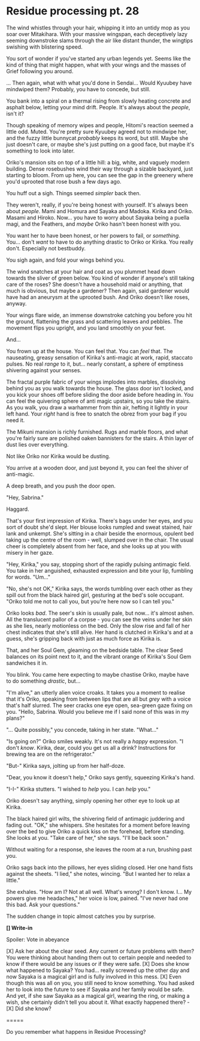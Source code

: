 # Residue processing pt. 28

The wind whistles through your hair, whipping it into an untidy mop as you soar over Mitakihara. With your massive wingspan, each deceptively lazy seeming downstroke slams through the air like distant thunder, the wingtips swishing with blistering speed.

You sort of wonder if you've started any urban legends yet. Seems like the kind of thing that might happen, what with your wings and the masses of Grief following you around.

... Then again, what with what you'd done in Sendai... Would Kyuubey have mindwiped them? Probably, you have to concede, but still.

You bank into a spiral on a thermal rising from slowly heating concrete and asphalt below, letting your mind drift. People. It's always about the *people*, isn't it?

Though speaking of memory wipes and people, Hitomi's reaction seemed a little odd. Muted. You're pretty sure Kyuubey agreed not to mindwipe her, and the fuzzy little bunnycat *probably* keeps its word, but still. Maybe she just doesn't care, or maybe she's just putting on a good face, but maybe it's something to look into later.

Oriko's mansion sits on top of a little hill: a big, white, and vaguely modern building. Dense rosebushes wind their way through a sizable backyard, just starting to bloom. From up here, you can see the gap in the greenery where you'd uprooted that rose bush a few days ago.

You huff out a sigh. Things seemed *simpler* back then.

They weren't, really, if you're being honest with yourself. It's always been about *people*. Mami and Homura and Sayaka and Madoka. Kirika and Oriko. Masami and Hiroko. Now\... you have to worry about Sayaka being a puella magi, and the Feathers, and *maybe* Oriko hasn't been honest with you.

You want her to have been honest, or her powers to fail, or *something*. You... don't *want* to have to do anything drastic to Oriko or Kirika. You really don't. Especially not bestbuddy.

You sigh again, and fold your wings behind you.

The wind snatches at your hair and coat as you plummet head down towards the sliver of green below. You kind of wonder if anyone's still taking care of the roses? She doesn't have a household maid or anything, that much is obvious, but maybe a gardener? Then again, said gardener would have had an aneurysm at the uprooted bush. And Oriko doesn't like roses, anyway.

Your wings flare wide, an immense downstroke catching you before you hit the ground, flattening the grass and scattering leaves and pebbles. The movement flips you upright, and you land smoothly on your feet.

And...

You frown up at the house. You can feel that. You can *feel* that. The nauseating, greasy sensation of Kirika's anti-magic at work, rapid, staccato pulses. No real *range* to it, but... nearly constant, a sphere of emptiness shivering against your senses.

The fractal purple fabric of your wings implodes into marbles, dissolving behind you as you walk towards the house. The glass door isn't locked, and you kick your shoes off before sliding the door aside before heading in. You can feel the quivering sphere of anti magic upstairs, so you take the stairs. As you walk, you draw a warhammer from thin air, hefting it lightly in your left hand. Your *right* hand is free to snatch the obrez from your bag if you need it.

The Mikuni mansion is richly furnished. Rugs and marble floors, and what you're fairly sure are polished oaken bannisters for the stairs. A thin layer of dust lies over everything.

Not like Oriko nor Kirika would be dusting.

You arrive at a wooden door, and just beyond it, you can feel the shiver of anti-magic.

A deep breath, and you push the door open.

"Hey, Sabrina."

Haggard.

That's your first impression of Kirika. There's bags under her eyes, and you sort of doubt she'd slept. Her blouse looks rumpled and sweat stained, hair lank and unkempt. She's sitting in a chair beside the enormous, opulent bed taking up the centre of the room - well, slumped over in the chair. The usual cheer is completely absent from her face, and she looks up at you with misery in her gaze.

"Hey, Kirika," you say, stopping short of the rapidly pulsing antimagic field. You take in her anguished, exhausted expression and bite your lip, fumbling for words. "Um..."

"No, she's not OK," Kirika says, the words tumbling over each other as they spill out from the black haired girl, gesturing at the bed's sole occupant. "Oriko told me not to call you, but you're here now so I can tell you."

Oriko looks *bad*. The seer's skin is usually pale, but now\... it's almost ashen. All the translucent pallor of a corpse - you can see the veins under her skin as she lies, nearly motionless on the bed. Only the slow rise and fall of her chest indicates that she's still alive. Her hand is clutched in Kirika's and at a guess, she's gripping back with just as much force as Kirika is.

That, and her Soul Gem, gleaming on the bedside table. The clear Seed balances on its point next to it, and the vibrant orange of Kirika's Soul Gem sandwiches it in.

You blink. You came here expecting to maybe chastise Oriko, maybe have to do something *drastic*, but...

"I'm alive," an utterly alien voice croaks. It takes you a moment to realise that it's Oriko, speaking from between lips that are all but *grey* with a voice that's half slurred. The seer cracks one eye open, sea-green gaze fixing on you. "Hello, Sabrina. Would you believe me if I said none of this was in my plans?"

"... Quite possibly," you concede, taking in her state. "What..."

"Is going on?" Oriko smiles weakly. It's not really a *happy* expression. "I don't *know*. Kirika, dear, could you get us all a drink? Instructions for brewing tea are on the refrigerator."

"But-" Kirika says, jolting up from her half-doze.

"Dear, you know it doesn't help," Oriko says gently, squeezing Kirika's hand.

"I-I-" Kirika stutters. "I wished to *help* you. I can *help* you."

Oriko doesn't say anything, simply opening her other eye to look up at Kirika.

The black haired girl wilts, the shivering field of antimagic juddering and fading out. "OK," she whispers. She hesitates for a moment before leaving over the bed to give Oriko a quick kiss on the forehead, before standing. She looks at you. "Take care of her," she says. "I'll be back soon."

Without waiting for a response, she leaves the room at a run, brushing past you.

Oriko sags back into the pillows, her eyes sliding closed. Her one hand fists against the sheets. "I lied," she notes, wincing. "But I wanted her to relax a little."

She exhales. "How am I? Not at all well. What's wrong? I don't know. I... My powers give me headaches," her voice is low, pained. "I've never had one this bad. Ask your questions."

The sudden change in topic almost catches you by surprise.

**\[] Write-in**

Spoiler: Vote in abeyance

\[X] Ask her about the clear seed. Any current or future problems with them? You were thinking about handing them out to certain people and needed to know if there would be any issues or if they were safe.
\[X] Does she know what happened to Sayaka? You had... really screwed up the other day and now Sayaka is a magical girl and is fully involved in this mess.
\[X] Even though this was all on you, you still need to know something. You had asked her to look into the future to see if Sayaka and her family would be safe. And yet, if she saw Sayaka as a magical girl, wearing the ring, or making a wish, she certainly didn't tell you about it. What exactly happened there?
\-\[X] Did she know?

\=====​

Do you remember what happens in Residue Processing?

